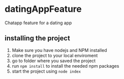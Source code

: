 # datingAppFeature

Chatapp feature for a dating app

## installing the project

1. Make sure you have nodejs and NPM installed
2. clone the project to your local enviroment
3. go to folder where you saved the project
4. run `npm install` to install the needed npm packages
5. start the project using `node index`
